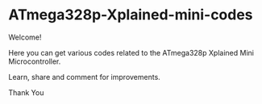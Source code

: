 # ATmega328p-Xplained-mini-codes
Welcome!

Here you can get various codes related to the ATmega328p Xplained Mini Microcontroller.

Learn, share and comment for improvements.

Thank You
